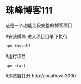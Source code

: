 # 珠峰博客111
这是一个功能比较完整的博客项目

#安装模块
进入项目目录下执行
    
    npm install
    
#运行项目

    npm start
    
#浏览器打开
    http://localhost:3000
    
    

